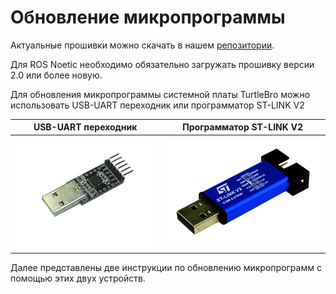 # Обновление микропрограммы

Актуальные прошивки можно скачать в нашем [репозитории](https://disk.yandex.ru/d/gM1y9xevvXmVNQ).&#x20;

Для ROS Noetic необходимо обязательно загружать прошивку версии 2.0 или более новую.

Для обновления микропрограммы системной платы TurtleBro можно использовать USB-UART переходник или программатор ST-LINK V2

|             USB-UART переходник            |           Программатор ST-LINK V2          |
| :----------------------------------------: | :----------------------------------------: |
| ![](<../../.gitbook/assets/image (2).png>) | ![](<../../.gitbook/assets/image (3).png>) |

Далее представлены две инструкции по обновлению микропрограмм с помощью этих двух устройств.

